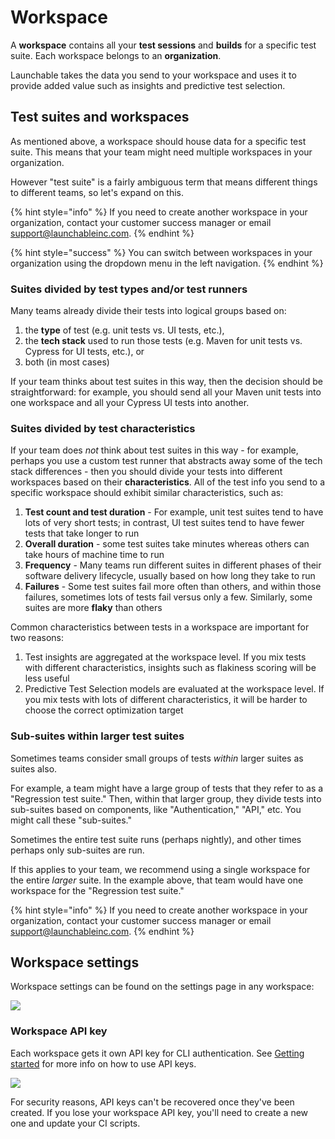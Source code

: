 # Workspace

A **workspace** contains all your **test sessions** and **builds** for a specific test suite. Each workspace belongs to an **organization**.

Launchable takes the data you send to your workspace and uses it to provide added value such as insights and predictive test selection.

## Test suites and workspaces

As mentioned above, a workspace should house data for a specific test suite. This means that your team might need multiple workspaces in your organization.

However "test suite" is a fairly ambiguous term that means different things to different teams, so let's expand on this.

{% hint style="info" %}
If you need to create another workspace in your organization, contact your customer success manager or email [support@launchableinc.com](mailto:support@launchableinc.com).
{% endhint %}

{% hint style="success" %}
You can switch between workspaces in your organization using the dropdown menu in the left navigation.
{% endhint %}

### Suites divided by test types and/or test runners

Many teams already divide their tests into logical groups based on:

1. the **type** of test (e.g. unit tests vs. UI tests, etc.),
2. the **tech stack** used to run those tests (e.g. Maven for unit tests vs. Cypress for UI tests, etc.), or
3. both (in most cases)

If your team thinks about test suites in this way, then the decision should be straightforward: for example, you should send all your Maven unit tests into one workspace and all your Cypress UI tests into another.

### Suites divided by test characteristics

If your team does _not_ think about test suites in this way - for example, perhaps you use a custom test runner that abstracts away some of the tech stack differences - then you should divide your tests into different workspaces based on their **characteristics**. All of the test info you send to a specific workspace should exhibit similar characteristics, such as:

1. **Test count and test duration** - For example, unit test suites tend to have lots of very short tests; in contrast, UI test suites tend to have fewer tests that take longer to run
2. **Overall duration** - some test suites take minutes whereas others can take hours of machine time to run
3. **Frequency** - Many teams run different suites in different phases of their software delivery lifecycle, usually based on how long they take to run
4. **Failures** - Some test suites fail more often than others, and within those failures, sometimes lots of tests fail versus only a few. Similarly, some suites are more **flaky** than others

Common characteristics between tests in a workspace are important for two reasons:

1. Test insights are aggregated at the workspace level. If you mix tests with different characteristics, insights such as flakiness scoring will be less useful
2. Predictive Test Selection models are evaluated at the workspace level. If you mix tests with lots of different characteristics, it will be harder to choose the correct optimization target

### Sub-suites within larger test suites

Sometimes teams consider small groups of tests _within_ larger suites as suites also.

For example, a team might have a large group of tests that they refer to as a "Regression test suite." Then, within that larger group, they divide tests into sub-suites based on components, like "Authentication," "API," etc. You might call these "sub-suites."

Sometimes the entire test suite runs (perhaps nightly), and other times perhaps only sub-suites are run.

If this applies to your team, we recommend using a single workspace for the entire _larger_ suite. In the example above, that team would have one workspace for the "Regression test suite."

{% hint style="info" %}
If you need to create another workspace in your organization, contact your customer success manager or email [support@launchableinc.com](mailto:support@launchableinc.com).
{% endhint %}

## Workspace settings

Workspace settings can be found on the settings page in any workspace:

![](../.gitbook/assets/launchable\_settings\_20220613.png)

### Workspace API key

Each workspace gets it own API key for CLI authentication. See [Getting started](../sending-data-to-launchable/using-the-launchable-cli/getting-started/#setting-your-api-key) for more info on how to use API keys.

![](../.gitbook/assets/launchable\_API\_key\_setting\_20210613.png)

For security reasons, API keys can't be recovered once they've been created. If you lose your workspace API key, you'll need to create a new one and update your CI scripts.
